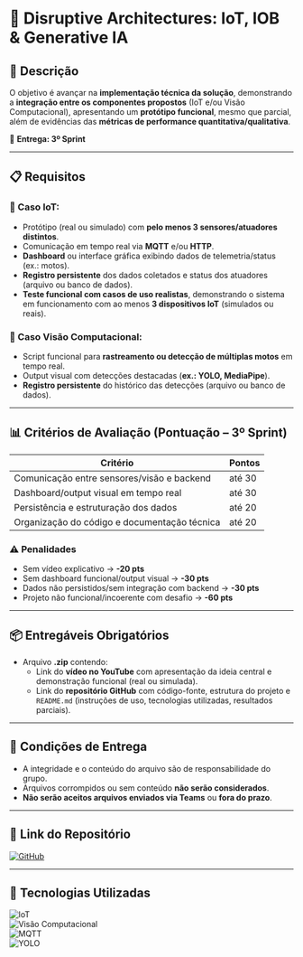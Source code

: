 # 🤖 **Disruptive Architectures: IoT, IOB & Generative IA**

## 🔶 **Descrição**
O objetivo é avançar na **implementação técnica da solução**, demonstrando a **integração entre os componentes propostos** (IoT e/ou Visão Computacional), apresentando um **protótipo funcional**, mesmo que parcial, além de evidências das **métricas de performance quantitativa/qualitativa**.

📌 **Entrega: 3º Sprint**

---

## 📋 **Requisitos**
### 🔹 Caso IoT:
- Protótipo (real ou simulado) com **pelo menos 3 sensores/atuadores distintos**.  
- Comunicação em tempo real via **MQTT** e/ou **HTTP**.  
- **Dashboard** ou interface gráfica exibindo dados de telemetria/status (ex.: motos).  
- **Registro persistente** dos dados coletados e status dos atuadores (arquivo ou banco de dados).  
- **Teste funcional com casos de uso realistas**, demonstrando o sistema em funcionamento com ao menos **3 dispositivos IoT** (simulados ou reais).  

### 🔹 Caso Visão Computacional:
- Script funcional para **rastreamento ou detecção de múltiplas motos** em tempo real.  
- Output visual com detecções destacadas (**ex.: YOLO, MediaPipe**).  
- **Registro persistente** do histórico das detecções (arquivo ou banco de dados).  

---

## 📊 **Critérios de Avaliação (Pontuação – 3º Sprint)**
| Critério                                       | Pontos |
|-----------------------------------------------|--------|
| Comunicação entre sensores/visão e backend    | até 30 |
| Dashboard/output visual em tempo real         | até 30 |
| Persistência e estruturação dos dados         | até 20 |
| Organização do código e documentação técnica  | até 20 |

### ⚠️ **Penalidades**
- Sem vídeo explicativo → **-20 pts**  
- Sem dashboard funcional/output visual → **-30 pts**  
- Dados não persistidos/sem integração com backend → **-30 pts**  
- Projeto não funcional/incoerente com desafio → **-60 pts**  

---

## 📦 **Entregáveis Obrigatórios**
- Arquivo **.zip** contendo:  
  - Link do **vídeo no YouTube** com apresentação da ideia central e demonstração funcional (real ou simulada).  
  - Link do **repositório GitHub** com código-fonte, estrutura do projeto e `README.md` (instruções de uso, tecnologias utilizadas, resultados parciais).  

---

## 📑 **Condições de Entrega**
- A integridade e o conteúdo do arquivo são de responsabilidade do grupo.  
- Arquivos corrompidos ou sem conteúdo **não serão considerados**.  
- **Não serão aceitos arquivos enviados via Teams** ou **fora do prazo**.  

---

## 📂 **Link do Repositório**
[![GitHub](https://img.shields.io/badge/GitHub-Repositório-blue?style=flat-square&logo=github)](https://github.com/carmipa/challenge_2025_1_semestre_mottu/tree/main/Disruptive_Architectures_IoT_IOB_Generative_IA)

---

## 🎨 **Tecnologias Utilizadas**
![IoT](https://img.shields.io/badge/IoT-FF9900?style=flat-square&logo=iota)  
![Visão Computacional](https://img.shields.io/badge/Visão%20Computacional-5C3EE8?style=flat-square&logo=opencv)  
![MQTT](https://img.shields.io/badge/MQTT-660066?style=flat-square&logo=eclipsemosquitto)  
![YOLO](https://img.shields.io/badge/YOLO-AE00FF?style=flat-square&logo=ai)  
